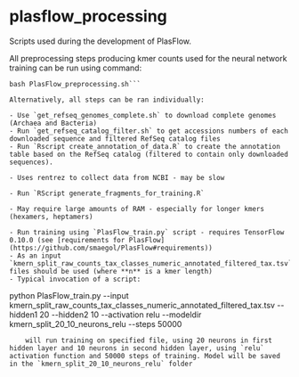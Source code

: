 # plasflow_processing

Scripts used during the development of PlasFlow.

All preprocessing steps producing kmer counts used for the neural network training can be run using command:

  ```
  bash PlasFlow_preprocessing.sh```

  Alternatively, all steps can be ran individually:

- Use `get_refseq_genomes_complete.sh` to download complete genomes (Archaea and Bacteria)
- Run `get_refseq_catalog_filter.sh` to get accessions numbers of each downloaded sequence and filtered RefSeq catalog files
- Run `Rscript create_annotation_of_data.R` to create the annotation table based on the RefSeq catalog (filtered to contain only downloaded sequences).

  - Uses rentrez to collect data from NCBI - may be slow

- Run `RScript generate_fragments_for_training.R`

  - May require large amounts of RAM - especially for longer kmers (hexamers, heptamers)

- Run training using `PlasFlow_train.py` script - requires TensorFlow 0.10.0 (see [requirements for PlasFlow](https://github.com/smaegol/PlasFlow#requirements))
  - As an input `kmern_split_raw_counts_tax_classes_numeric_annotated_filtered_tax.tsv` files should be used (where **n** is a kmer length)
  - Typical invocation of a script:

  ```
  python PlasFlow_train.py --input kmern_split_raw_counts_tax_classes_numeric_annotated_filtered_tax.tsv --hidden1 20 --hidden2 10 --activation relu --modeldir kmern_split_20_10_neurons_relu --steps 50000
```
    will run training on specified file, using 20 neurons in first hidden layer and 10 neurons in second hidden layer, using `relu` activation function and 50000 steps of training. Model will be saved in the `kmern_split_20_10_neurons_relu` folder

